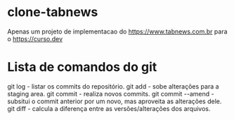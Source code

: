 # clone-tabnews

Apenas um projeto de implementacao do https://www.tabnews.com.br para o https://curso.dev

# Lista de comandos do git

git log - listar os commits do repositório.
git add - sobe alterações para a staging area.
git commit - realiza novos commits.
git commit --amend - subsitui o commit anterior por um novo, mas aproveita as alterações dele.
git diff - calcula a diferença entre as versões/alterações dos arquivos.
